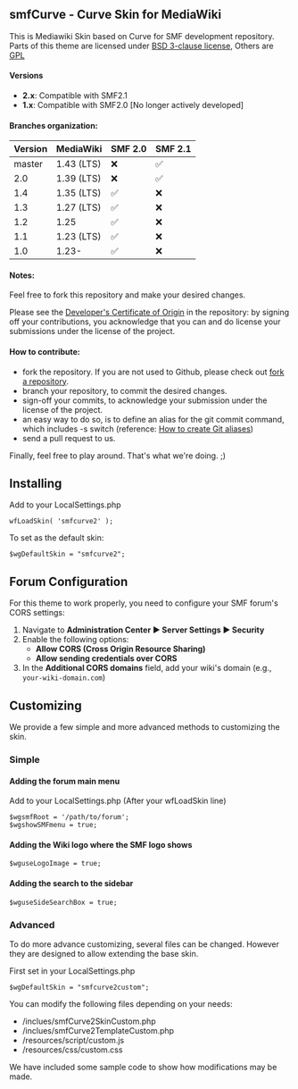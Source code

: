 ## smfCurve - Curve Skin for MediaWiki
This is Mediawiki Skin based on Curve for SMF development repository.
Parts of this theme are licensed under [BSD 3-clause license](https://www.opensource.org/licenses/BSD-3-Clause), Others are [GPL](https://www.gnu.org/copyleft/gpl.html)

#### Versions
* **2.x**: Compatible with SMF2.1
* **1.x**: Compatible with SMF2.0 [No longer actively developed]

#### Branches organization:
| Version | MediaWiki  | SMF 2.0            | SMF 2.1            |
| ------- | ---------- | ------------------ | ------------------ |
| master  | 1.43 (LTS) | :x:                | :white_check_mark: |
| 2.0     | 1.39 (LTS) | :x:                | :white_check_mark: |
| 1.4     | 1.35 (LTS) | :white_check_mark: | :x:                |
| 1.3     | 1.27 (LTS) | :white_check_mark: | :x:                |
| 1.2     | 1.25       | :white_check_mark: | :x:                |
| 1.1     | 1.23 (LTS) | :white_check_mark: | :x:                |
| 1.0     | 1.23-      | :white_check_mark: | :x:                |

#### Notes:
Feel free to fork this repository and make your desired changes.

Please see the [Developer's Certificate of Origin](https://github.com/SimpleMachines/smfcurve/blob/master/DCO.txt) in the repository:
by signing off your contributions, you acknowledge that you can and do license your submissions under the license of the project.

#### How to contribute:
* fork the repository. If you are not used to Github, please check out [fork a repository](http://help.github.com/fork-a-repo).
* branch your repository, to commit the desired changes.
* sign-off your commits, to acknowledge your submission under the license of the project.
* an easy way to do so, is to define an alias for the git commit command, which includes -s switch (reference: [How to create Git aliases](https://githacks.com/post/1168909216/how-to-create-git-aliases))
* send a pull request to us.

Finally, feel free to play around. That's what we're doing. ;)

## Installing
Add to your LocalSettings.php
```
wfLoadSkin( 'smfcurve2' );
```

To set as the default skin:
```
$wgDefaultSkin = "smfcurve2";
```

## Forum Configuration
For this theme to work properly, you need to configure your SMF forum's CORS settings:

1. Navigate to **Administration Center ► Server Settings ► Security**
2. Enable the following options:
   - **Allow CORS (Cross Origin Resource Sharing)**
   - **Allow sending credentials over CORS**
3. In the **Additional CORS domains** field, add your wiki's domain
   (e.g., `your-wiki-domain.com`)

## Customizing
We provide a few simple and more advanced methods to customizing the skin.

### Simple

#### Adding the forum main menu
Add to your LocalSettings.php (After your wfLoadSkin line)
```
$wgsmfRoot = '/path/to/forum';
$wgshowSMFmenu = true;
```

#### Adding the Wiki logo where the SMF logo shows
```
$wguseLogoImage = true;
```

#### Adding the search to the sidebar
```
$wguseSideSearchBox = true;
```

### Advanced
To do more advance customizing, several files can be changed.  However they are designed to allow extending the base skin.

First set in your LocalSettings.php
```
$wgDefaultSkin = "smfcurve2custom";
```

You can modify the following files depending on your needs:
- /inclues/smfCurve2SkinCustom.php
- /inclues/smfCurve2TemplateCustom.php
- /resources/script/custom.js
- /resources/css/custom.css

We have included some sample code to show how modifications may be made.